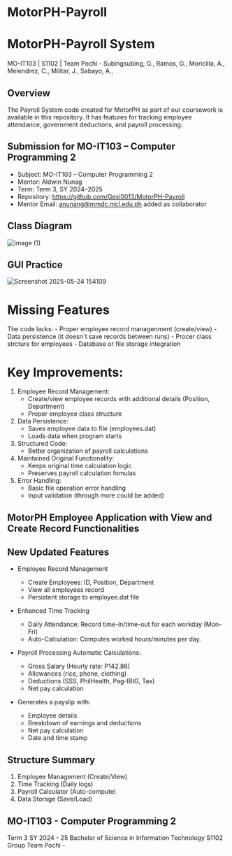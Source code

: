 # MotorPH-Payroll

# MotorPH-Payroll System
MO-IT103 | S1102 | Team Pochi - Subingsubing, G., Ramos, G., Moricilla, A., Melendrez, C., Militar, J., Sabayo, A., 

## Overview  
The Payroll System code created for MotorPH as part of our coursework is available in this repository.
It has features for tracking employee attendance, government deductions, and payroll processing.

## Submission for MO-IT103 – Computer Programming 2

- Subject: MO-IT103 – Computer Programming 2  
- Mentor: Aldwin Nunag  
- Term: Term 3, SY 2024–2025   
- Repository: https://github.com/Gexi0013/MotorPH-Payroll
- Mentor Email: anunang@mmdc.mcl.edu.ph added as collaborator  

## Class Diagram
![image (1)](https://github.com/user-attachments/assets/94731670-24d5-4d55-b836-18b3aa26bc1e)


## GUI Practice
![Screenshot 2025-05-24 154109](https://github.com/user-attachments/assets/22912a46-2623-4954-933d-f8463541e008)

# Missing Features
The code lacks:
    - Proper employee record managenment (create/view)
    - Data persistence (it doesn`t save records between runs)
    - Procer class strcture for employees
    - Database or file storage integration

# Key Improvements:
  1. Employee Record Management:
     - Create/view employee records with additional details (Position, Department)
     - Proper employee class structure
  2. Data Persistence:
     - Saves employee data to file (employees.dat)
     - Loads data when program starts
  3. Structured Code:
     - Better organization of payroll calculations
  4. Maintained Original Functionality:
     - Keeps original time calculation logic
     - Preserves payroll calculation fomulas
  5. Error Handling:
     - Basic file operation error handling
     - Input validation (through more could be added)

## MotorPH Employee Application with View and Create Record Functionalities

## New Updated Features

* Employee Record Management
  - Create Employees: ID, Position, Department
  - View all employees record
  - Persistent storage to employee.dat file

* Enhanced Time Tracking
  - Daily Attendance: Record time-in/time-out for each workday (Mon-Fri)
  - Auto-Calculation: Computes worked hours/minutes per day.
    
* Payroll Processing
   Automatic Calculations:
    + Gross Salary (Hourly rate: P142.86)
    + Allowances (rice, phone, clothing)
    + Deductions (SSS, PhilHealth, Pag-IBIG, Tax)
    + Net pay calculation

* Generates a payslip with:
  - Employee details
  - Breakdown of earnings and deductions
  - Net pay calculation
  - Date and time stamp

## Structure Summary
  1. Employee Management   (Create/View)
  2. Time Tracking         (Daily logs)
  3. Payroll Calculator    (Auto-compute)
  4. Data Storage          (Save/Load)
  
## MO-IT103 - Computer Programming 2
Term 3  SY 2024 - 25  Bachelor of Science in Information Technology  S1102
Group Team Pochi - 


